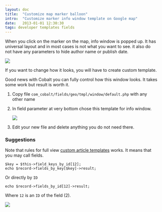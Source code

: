 ```yaml
---
layout: doc
title:  "Customize map marker balloon"
intro:  "Customize marker info window template on Google map"
date:   2013-01-01 12:30:30
tags: developer templates fields
---
```


When you click on the marker on the map, info window is popped up. It has universal layout and in most cases is not what you want to see. it also do not have any parameters to hide author name or publish date.

![](http://serhioromano.s3.amazonaws.com/mintjoomla/KB/geo-info-window.png)

If you want to change how it looks, you will have to create custom template.

Good news with Cobalt you can fully control how this window looks. It takes some work but result is worth it.  

1. Copy file `com_cobalt/fields/geo/tmpl/window/default.php` with any other name

2. In field parameter at very bottom chose this template for info window.

    ![](http://serhioromano.s3.amazonaws.com/mintjoomla/KB/geo-infor-window-field-param.png)

3. Edit your new file and delete anything you do not need there.

### Suggestions

Note that rules for full view [custom article templates][KB1] works. It means that you may call fields.

	$key = $this->field_keys_by_id[12];
	echo $record->fields_by_key[$key]->result;

Or directly by `ID`

	echo $record->fields_by_id[12]->result;

Where `12` is an `ID` of the field (2).

![](http://serhioromano.s3.amazonaws.com/mintjoomla/KB/fieldkey.png)

[KB1]: http://www.mintjoomla.com/community/knowledge/user-item/43-sergey/114-how-to-customize-cobalt-templates.html